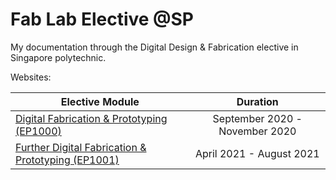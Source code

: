 # Fab Lab  Elective @SP

My documentation through the Digital Design & Fabrication elective in Singapore polytechnic.



Websites:

| Elective Module                                              |            Duration            |
| ------------------------------------------------------------ | :----------------------------: |
| [Digital Fabrication & Prototyping (EP1000)](https://plsspeccify.github.io/EP1000/) | September 2020 - November 2020 |
| [Further Digital Fabrication & Prototyping (EP1001)](https://plsspeccify.github.io/EP1001/) |    April 2021 - August 2021    |

